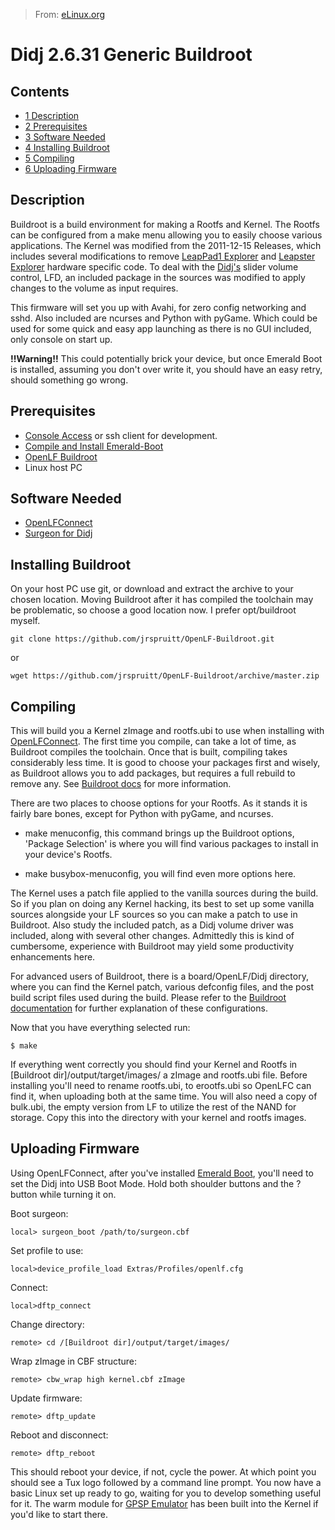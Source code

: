 > From: [eLinux.org](http://eLinux.org/Didj_2.6.31_Generic_Buildroot "http://eLinux.org/Didj_2.6.31_Generic_Buildroot")


# Didj 2.6.31 Generic Buildroot



## Contents

-   [1 Description](#description)
-   [2 Prerequisites](#prerequisites)
-   [3 Software Needed](#software-needed)
-   [4 Installing Buildroot](#installing-buildroot)
-   [5 Compiling](#compiling)
-   [6 Uploading Firmware](#uploading-firmware)

## Description

Buildroot is a build environment for making a Rootfs and Kernel. The
Rootfs can be configured from a make menu allowing you to easily choose
various applications. The Kernel was modified from the 2011-12-15
Releases, which includes several modifications to remove [LeapPad1
Explorer](http://eLinux.org/LeapPad1_Explorer "LeapPad1 Explorer") and [Leapster
Explorer](http://eLinux.org/Leapster_Explorer "Leapster Explorer") hardware specific
code. To deal with the [Didj's](http://eLinux.org/Didj "Didj") slider volume control,
LFD, an included package in the sources was modified to apply changes to
the volume as input requires.

This firmware will set you up with Avahi, for zero config networking and
sshd. Also included are ncurses and Python with pyGame. Which could be
used for some quick and easy app launching as there is no GUI included,
only console on start up.

**!!Warning!!** This could potentially brick your device, but once
Emerald Boot is installed, assuming you don't over write it, you should
have an easy retry, should something go wrong.



## Prerequisites

-   [Console
    Access](http://eLinux.org/LeapFrog_Pollux_Platform:_Console_Access "LeapFrog Pollux Platform: Console Access")
    or ssh client for development.
-   [Compile and Install
    Emerald-Boot](http://eLinux.org/Didj_Emerald_Boot "Didj Emerald Boot")
-   [OpenLF Buildroot](https://github.com/jrspruitt/OpenLF-Buildroot)
-   Linux host PC

## Software Needed

-   [OpenLFConnect](http://eLinux.org/LeapFrog_Pollux_Platform:_OpenLFConnect "LeapFrog Pollux Platform: OpenLFConnect")
-   [Surgeon for
    Didj](http://eLinux.org/LeapFrog_Pollux_Platform:_Surgeon#Didj_Patches "LeapFrog Pollux Platform: Surgeon")

## Installing Buildroot

On your host PC use git, or download and extract the archive to your
chosen location. Moving Buildroot after it has compiled the toolchain
may be problematic, so choose a good location now. I prefer
opt/buildroot myself.

    git clone https://github.com/jrspruitt/OpenLF-Buildroot.git

or

    wget https://github.com/jrspruitt/OpenLF-Buildroot/archive/master.zip

## Compiling

This will build you a Kernel zImage and rootfs.ubi to use when
installing with
[OpenLFConnect](http://eLinux.org/LeapFrog_Pollux_Platform:_OpenLFConnect "LeapFrog Pollux Platform: OpenLFConnect").
The first time you compile, can take a lot of time, as Buildroot
compiles the toolchain. Once that is built, compiling takes considerably
less time. It is good to choose your packages first and wisely, as
Buildroot allows you to add packages, but requires a full rebuild to
remove any. See [Buildroot
docs](http://buildroot.uclibc.org/downloads/manual/manual.html) for more
information.

There are two places to choose options for your Rootfs. As it stands it
is fairly bare bones, except for Python with pyGame, and ncurses.

-   make menuconfig, this command brings up the Buildroot options,
    'Package Selection' is where you will find various packages to
    install in your device's Rootfs.

-   make busybox-menuconfig, you will find even more options here.

The Kernel uses a patch file applied to the vanilla sources during the
build. So if you plan on doing any Kernel hacking, its best to set up
some vanilla sources alongside your LF sources so you can make a patch
to use in Buildroot. Also study the included patch, as a Didj volume
driver was included, along with several other changes. Admittedly this
is kind of cumbersome, experience with Buildroot may yield some
productivity enhancements here.

For advanced users of Buildroot, there is a board/OpenLF/Didj directory,
where you can find the Kernel patch, various defconfig files, and the
post build script files used during the build. Please refer to the
[Buildroot
documentation](http://buildroot.uclibc.org/downloads/manual/manual.html)
for further explanation of these configurations.

Now that you have everything selected run:

    $ make

If everything went correctly you should find your Kernel and Rootfs in
[Buildroot dir]/output/target/images/ a zImage and rootfs.ubi file.
Before installing you'll need to rename rootfs.ubi, to erootfs.ubi so
OpenLFC can find it, when uploading both at the same time. You will also
need a copy of bulk.ubi, the empty version from LF to utilize the rest
of the NAND for storage. Copy this into the directory with your kernel
and rootfs images.

## Uploading Firmware

Using OpenLFConnect, after you've installed [Emerald
Boot](http://eLinux.org/Didj_Emerald_Boot "Didj Emerald Boot"), you'll need to set the
Didj into USB Boot Mode. Hold both shoulder buttons and the ? button
while turning it on.

Boot surgeon:

    local> surgeon_boot /path/to/surgeon.cbf

Set profile to use:

    local>device_profile_load Extras/Profiles/openlf.cfg

Connect:

    local>dftp_connect

Change directory:

    remote> cd /[Buildroot dir]/output/target/images/

Wrap zImage in CBF structure:

    remote> cbw_wrap high kernel.cbf zImage

Update firmware:

    remote> dftp_update

Reboot and disconnect:

    remote> dftp_reboot

This should reboot your device, if not, cycle the power. At which point
you should see a Tux logo followed by a command line prompt. You now
have a basic Linux set up ready to go, waiting for you to develop
something useful for it. The warm module for [GPSP
Emulator](http://eLinux.org/Didj_gpSP_GBA_Emulator "Didj gpSP GBA Emulator") has been
built into the Kernel if you'd like to start there.


